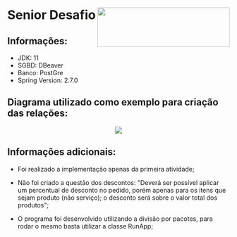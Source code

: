 # Senior Desafio  <img src="https://user-images.githubusercontent.com/64164102/170833441-eaa34df3-8764-43bd-9bf4-a6e27ea0a512.png" width="300" height="90" align ="right">

## Informações:
* JDK: 11
* SGBD: DBeaver
* Banco: PostGre
* Spring Version: 2.7.0

## Diagrama utilizado como exemplo para criação das relações:

<p align="center">
  <img src="https://user-images.githubusercontent.com/64164102/170833939-374bf13a-d5e4-4b9d-983c-ae414d120956.png" />
</p>

## Informações adicionais:

* Foi realizado a implementação apenas da primeira atividade;

* Não foi criado a questão dos descontos: "Deverá ser possível aplicar um percentual de desconto no pedido, porém apenas para os
itens que sejam produto (não serviço); o desconto será sobre o valor total dos produtos";

* O programa foi desenvolvido utilizando a divisão por pacotes, para rodar o mesmo basta utilizar a classe RunApp;

